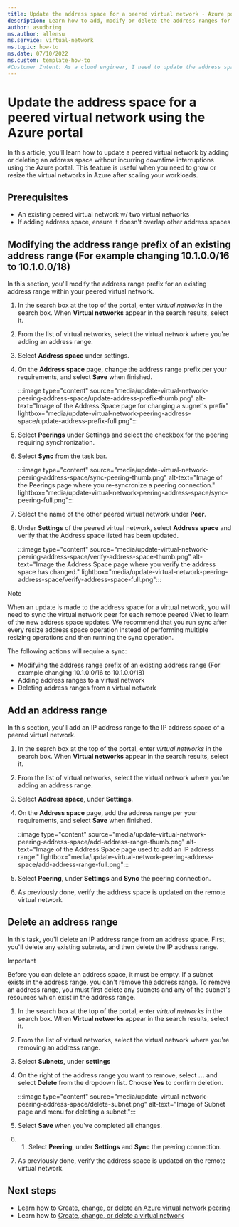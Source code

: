 ```yaml
---
title: Update the address space for a peered virtual network - Azure portal
description: Learn how to add, modify or delete the address ranges for a peered virtual network without downtime.
author: asudbring
ms.author: allensu
ms.service: virtual-network
ms.topic: how-to 
ms.date: 07/10/2022
ms.custom: template-how-to
#Customer Intent: As a cloud engineer, I need to update the address space for peered virtual networks without incurring downtime from the current address spaces. I wish to do this in the Azure Portal.
---
```


# Update the address space for a peered virtual network using the Azure portal

In this article, you'll learn how to update a peered virtual network by adding or deleting an address space without incurring downtime interruptions using the Azure portal. This feature is useful when you need to grow or resize the virtual networks in Azure after scaling your workloads.

## Prerequisites

- An existing peered virtual network w/ two virtual networks
- If adding address space, ensure it doesn't overlap other address spaces

## Modifying the address range prefix of an existing address range (For example changing 10.1.0.0/16 to 10.1.0.0/18)
In this section, you'll modify the address range prefix for an existing address range within your peered virtual network.
1. In the search box at the top of the portal, enter *virtual networks* in the search box. When **Virtual networks** appear in the search results, select it.
2. From the list of virtual networks, select the virtual network where you're adding an address range.
1. Select **Address space** under settings.
1. On the **Address space** page, change the address range prefix per your requirements, and select **Save** when finished.

    :::image type="content" source="media/update-virtual-network-peering-address-space/update-address-prefix-thumb.png" alt-text="Image of the Address Space page for changing a sugnet's prefix" lightbox="media/update-virtual-network-peering-address-space/update-address-prefix-full.png":::
1. Select **Peerings** under Settings and select the checkbox for the peering requiring synchronization.
1. Select **Sync** from the task bar.

    :::image type="content" source="media/update-virtual-network-peering-address-space/sync-peering-thumb.png" alt-text="Image of the Peerings page where you re-syncronize a peering connection." lightbox="media/update-virtual-network-peering-address-space/sync-peering-full.png":::
1. Select the name of the other peered virtual network under **Peer**.
1. Under **Settings** of the peered virtual network, select **Address space** and verify that the Address space listed has been updated.

    :::image type="content" source="media/update-virtual-network-peering-address-space/verify-address-space-thumb.png" alt-text="Image the Address Space page where you verify the address space has changed." lightbox="media/update-virtual-network-peering-address-space/verify-address-space-full.png":::

> [!NOTE]
> When an update is made to the address space for a virtual network, you will need to sync the virtual network peer for each remote peered VNet to learn of the new address space updates. We recommend that you run sync after every resize address space operation instead of performing multiple resizing operations and then running the sync operation.
>
> The following actions will require a sync:
> - Modifying the address range prefix of an existing address range (For example changing 10.1.0.0/16 to 10.1.0.0/18)
> - Adding address ranges to a virtual network
> - Deleting address ranges from a virtual network
## Add an address range
In this section, you'll add an IP address range to the IP address space of a peered virtual network.

1. In the search box at the top of the portal, enter *virtual networks* in the search box. When **Virtual networks** appear in the search results, select it.
2. From the list of virtual networks, select the virtual network where you're adding an address range.
3. Select **Address space**, under **Settings**.
4. On the **Address space** page, add the address range per your requirements, and select **Save** when finished.

    ::image type="content" source="media/update-virtual-network-peering-address-space/add-address-range-thumb.png" alt-text="Image of the Address Space page used to add an IP address range." lightbox="media/update-virtual-network-peering-address-space/add-address-range-full.png":::
1. Select **Peering**, under **Settings** and **Sync** the peering connection.
1. As previously done, verify the address space is updated on the remote virtual network.
## Delete an address range
In this task, you'll delete an IP address range from an address space. First, you'll delete any existing subnets, and then delete the IP address range.

> [!Important]
> Before you can delete an address space, it must be empty. If a subnet exists in the address range, you can't remove the address range. To remove an address range, you must first delete any subnets and any of the subnet's resources which exist in the address range.

1. In the search box at the top of the portal, enter *virtual networks* in the search box. When **Virtual networks** appear in the search results, select it.
2. From the list of virtual networks, select the virtual network where you're removing an address range.
1. Select **Subnets**, under **settings**
1. On the right of the address range you want to remove, select **...** and select **Delete** from the dropdown list. Choose **Yes** to confirm deletion.

    :::image type="content" source="media/update-virtual-network-peering-address-space/delete-subnet.png" alt-text="Image of Subnet page and menu for deleting a subnet.":::
1. Select **Save** when you've completed all changes.
1. 1. Select **Peering**, under **Settings** and **Sync** the peering connection.
1. As previously done, verify the address space is updated on the remote virtual network.

## Next steps
- Learn how to [Create, change, or delete an Azure virtual network peering](virtual-network-manage-peering.md)
- Learn how to [Create, change, or delete a virtual network](manage-virtual-network.md)



